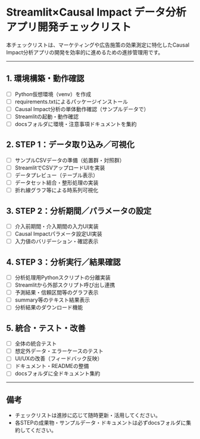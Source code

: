 # Streamlit×Causal Impact データ分析アプリ開発チェックリスト

本チェックリストは、マーケティングや広告施策の効果測定に特化したCausal Impact分析アプリの開発を効率的に進めるための進捗管理用です。

---

## 1. 環境構築・動作確認
- [ ] Python仮想環境（venv）を作成
- [ ] requirements.txtによるパッケージインストール
- [ ] Causal Impact分析の単体動作確認（サンプルデータで）
- [ ] Streamlitの起動・動作確認
- [ ] docsフォルダに環境・注意事項ドキュメントを集約

## 2. STEP 1：データ取り込み／可視化
- [ ] サンプルCSVデータの準備（処置群・対照群）
- [ ] StreamlitでCSVアップロードUIを実装
- [ ] データプレビュー（テーブル表示）
- [ ] データセット結合・整形処理の実装
- [ ] 折れ線グラフ等による時系列可視化

## 3. STEP 2：分析期間／パラメータの設定
- [ ] 介入前期間・介入期間の入力UI実装
- [ ] Causal Impactパラメータ設定UI実装
- [ ] 入力値のバリデーション・確認表示

## 4. STEP 3：分析実行／結果確認
- [ ] 分析処理用Pythonスクリプトの分離実装
- [ ] Streamlitから外部スクリプト呼び出し連携
- [ ] 予測結果・信頼区間等のグラフ表示
- [ ] summary等のテキスト結果表示
- [ ] 分析結果のダウンロード機能

## 5. 統合・テスト・改善
- [ ] 全体の統合テスト
- [ ] 想定外データ・エラーケースのテスト
- [ ] UI/UXの改善（フィードバック反映）
- [ ] ドキュメント・READMEの整備
- [ ] docsフォルダに全ドキュメント集約

---

## 備考
- チェックリストは進捗に応じて随時更新・活用してください。
- 各STEPの成果物・サンプルデータ・ドキュメントは必ずdocsフォルダに集約してください。 